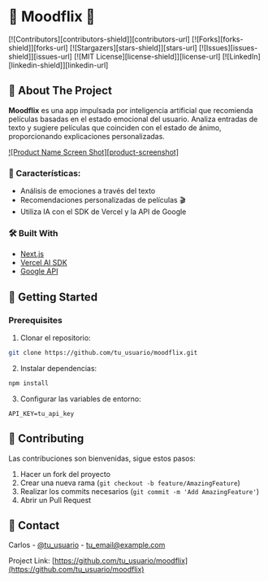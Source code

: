 
# 🎥 Moodflix 🎥

[![Contributors][contributors-shield]][contributors-url]
[![Forks][forks-shield]][forks-url]
[![Stargazers][stars-shield]][stars-url]
[![Issues][issues-shield]][issues-url]
[![MIT License][license-shield]][license-url]
[![LinkedIn][linkedin-shield]][linkedin-url]

## 📖 About The Project

**Moodflix** es una app impulsada por inteligencia artificial que recomienda películas basadas en el estado emocional del usuario. Analiza entradas de texto y sugiere películas que coinciden con el estado de ánimo, proporcionando explicaciones personalizadas.

[![Product Name Screen Shot][product-screenshot]](https://example.com)

### 🌟 Características:
- Análisis de emociones a través del texto
- Recomendaciones personalizadas de películas 🎬
- Utiliza IA con el SDK de Vercel y la API de Google

### 🛠️ Built With
* [Next.js](https://nextjs.org/)
* [Vercel AI SDK](https://vercel.com/docs)
* [Google API](https://developers.google.com/)


## 🚀 Getting Started

### Prerequisites

1. Clonar el repositorio:
```sh
git clone https://github.com/tu_usuario/moodflix.git
```

2. Instalar dependencias:
```sh
npm install
```

3. Configurar las variables de entorno:
```env
API_KEY=tu_api_key
```

## 🤝 Contributing

Las contribuciones son bienvenidas, sigue estos pasos:
1. Hacer un fork del proyecto
2. Crear una nueva rama (`git checkout -b feature/AmazingFeature`)
3. Realizar los commits necesarios (`git commit -m 'Add AmazingFeature'`)
4. Abrir un Pull Request


## 📧 Contact

Carlos - [@tu_usuario](https://twitter.com/tu_usuario) - tu_email@example.com

Project Link: [https://github.com/tu_usuario/moodflix](https://github.com/tu_usuario/moodflix)

